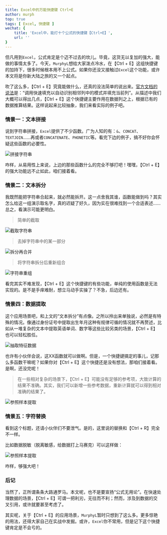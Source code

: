 ```yaml
---
title: Excel中的万能快捷键 Ctrl+E
author: murph
top: true
tags: [ Excel, 快捷键 ]
wechat: {
	title: 'Excel中，能打十个公式的快捷键【Ctrl+E】',
	url: ''
}
---
```


但凡用到`Excel`，公式肯定是个迈不过去的坎儿。毕竟，这货无以复加的强大，能做的事情太多了。今天，`MurphyL`想给大家泼点冷水，在【Ctrl + E】这组快捷键的加持下，很多时候根本用不上公式。如果你还没又接触过`Excel`这个功能，或许本文将是你新大陆之旅的又一个起点。

<!--more-->

吹了这么多，【Ctrl + E】究竟能做什么，还真的没法简单的说出来。[官方文档的说法](https://support.office.com/en-us/article/keyboard-shortcuts-in-excel-1798d9d5-842a-42b8-9c99-9b7213f0040f)是：“调用快速填充以自动识别相邻列中的模式并填充当前列”。从描述中我们大概可以得出几点，【Ctrl + E】这个快捷键主要作用在数据列之上，根据已有的数据推算结果。这样说起来比较抽象，我们来看实际的例子吧。

### 情景一：文本拼接

说到字符串拼接，`Excel`提供了不少函数。广为人知的有：`&`、`CONCAT`、`TEXTJOIN`……再或者`CONCATENATE`、`PHONETIC`等。看完下边的例子，搞不好你会怀疑这些函数的必要性。

![拼接字符串](/image/assets/excel/ctrl-e-join-string.gif)

咋样，从易用性上来说，上边的那些函数什么的完全不够打吧！嘿嘿，【Ctrl + E】的强大功能远不止如此，咱们接着看。

### 情景二：文本拆分

我既然能把字符串合起来，就必然能拆开。这一点舍我其谁，函数能做到吗？其实怎么给这一组演示取名字，真的迟疑了好久，因为实在很难找到一个合适表述……总之，看演示可能更明白。

> 简单的截取

![截取字符串](/image/assets/excel/ctrl-e-split-suffix.gif)

> 去掉字符串中的某一部分

![拆分再合并](/image/assets/excel/ctrl-e-split-string.gif)

> 将字符串拆分后重新组合

![字符串重组](/image/assets/excel/ctrl-e-format-string.gif)

看完其实不难发现，【Ctrl + E】这个快捷键的有些功能，单纯的使用函数是无法实现的。是不是手痒难耐，想立马动手实操了？不急，后边还有。

### 情景四：数据提取

这个应用场景吧，和上文的“文本拆分”有点像。之所以拎出来单独说，必然是有特殊的情况。像通过身份证号中提取出生年月这种有规律可循的情况就不再赘述，比如从一堆复杂的文本中提取英语单词、数字等这些比较另类的场景，【Ctrl + E】也可以轻松胜任。

![抽取特征数据](/image/assets/excel/ctrl-e-extract-parts.gif)

也许有小伙伴会说，这XX函数就可以做啊。但是，一个快捷键搞定的事儿，记那么多函数干嘛呢？如果你对【Ctrl + E】这个快捷还是没有想法，那咱们接着看。是啊，还没完呢！

> 在一些相对复杂的场景下，【Ctrl + E】可能没有足够的参考项，大致计算的结果不准确。其实，我们可以新增一些参考数据，重新计算就可以得到相对准确的结果了。

![参照样本提取](/image/assets/excel/ctrl-e-extract-special.gif)

### 情景五：字符替换

看到这个标题，还请小伙伴们不要泄气。是的，这里说的替换和【Ctrl + R】完全不一样。

比如数据脱敏（脱离敏感，给数据打上马赛克）可以这样做：

![参照样本提取](/image/assets/excel/ctrl-e-data-confuse.gif)

咋样，够强大吧！

### 后记

当然了，正所谓条条大路通罗马。本文呢，也不是要宣扬“公式无用论”。在快速处理数据的场景，【Ctrl + E】可谓一把利刃，无往而不利；然而，涉及到数据的交叉引用，或许就要甚至考虑了。

其实呢，关于【Ctrl + E】的应用场景，`MurphyL`暂时只想到了这么多。更多惊艳的用法，还得大家自己在实战中发掘。或许，`Excel`你不常用，但是记下这个快捷键肯定是不会亏的。
